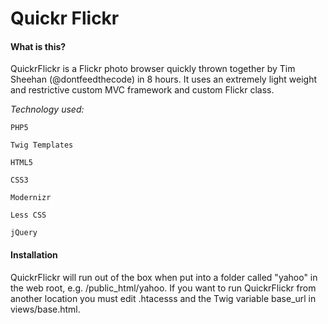 Quickr Flickr
=============

#### What is this?

QuickrFlickr is a Flickr photo browser quickly thrown together by Tim Sheehan (@dontfeedthecode) in 8 hours. It uses an extremely light weight and restrictive custom MVC framework and custom Flickr class.

*Technology used:*

```PHP5```

```Twig Templates```

```HTML5```

```CSS3```

```Modernizr```

```Less CSS```

```jQuery```

#### Installation

QuickrFlickr will run out of the box when put into a folder called "yahoo" in the web root, e.g. /public_html/yahoo. If you want to run QuickrFlickr from another location you must edit .htacesss and the Twig variable base_url in views/base.html.
